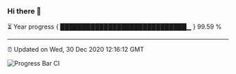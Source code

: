 ### Hi there 👋

⏳ Year progress { █████████████████████████████▁ } 99.59 %

---

⏰ Updated on Wed, 30 Dec 2020 12:16:12 GMT

![Progress Bar CI](https://github.com/liununu/liununu/workflows/Progress%20Bar%20CI/badge.svg)
